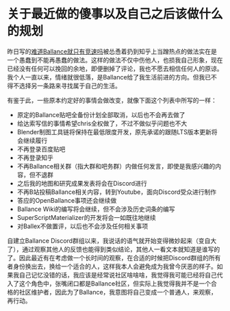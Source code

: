 # 关于最近做的傻事以及自己之后该做什么的规划

昨日写的[难道Ballance就只有竞速吗](./20200728.md)被怂恿着扔到知乎上当蹭热点的做法实在是一个愚蠢到不能再愚蠢的做法。这样的做法不仅中伤他人，也损我自己形象，现在已经没有任何可以挽回的余地，即便删掉了评论，我也不愿去相信任何人的原谅。我个人一直以来，情绪就很低落，是Ballance给了我生活前进的方向。但我已不得不选择另一条路来寻找属于自己的生活。

有鉴于此，一些原本约定好的事情会做改变，就像下面这个列表中所写的一样：

* 原定的Ballance贴吧全备份计划全部取消，以后也不会再去做了
* 给达索写信的事情希望chris全权做了，不过不做似乎问题也不大
* Blender制图工具链将保持在最低限度开发，原先承诺的跟随LTS版本更新将会继续履行
* 不再登录百度贴吧
* 不再登录知乎
* 不再Ballance相关群（指大群和吧务群）内做任何发言，即使是我感兴趣的内容，但不退群
* 之后我的地图和研究成果发表将会在Discord进行
* 不再B站投稿Ballance相关内容，转到Youtube，面向Discord受众进行制作
* 答应的OpenBallance事项还会继续做
* Ballance Wiki的编写将会继续，但不会涉及历史词条的编写
* SuperScriptMaterializer的开发将会一如既往地继续
* 对Ballex不做置评，以后也不会涉及任何相关事项

自建立Ballance Discord群组以来，我说话的语气就开始变得微妙起来（变自大了），通过观察其他人的反馈也能得到类似结论，其他人一看文本就知道是谁写的了。因此最近有在考虑做一个长时间的观察，在合适的时候把Discord群组的所有者身份换出去，换给一个适合的人，这样我本人会避免成为我曾今厌恶的样子。如果我自己记忆没错的话，我应该是经常说社区啥啥啥，我觉得我可能已经将自己代入了这个角色中，张嘴闭口都是Ballance社区，但实际上我觉得我并不是一个合格的社区维护者，因此为了Ballance，我意图将自己变成一个普通人，来观察，再行动。
